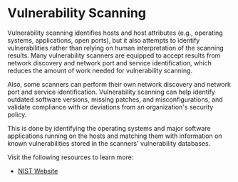 # Vulnerability Scanning

Vulnerability scanning identifies hosts and host attributes
(e.g., operating systems, applications, open ports), but it also attempts to identify vulnerabilities rather
than relying on human interpretation of the scanning results. Many vulnerability scanners are equipped to
accept results from network discovery and network port and service identification, which reduces the
amount of work needed for vulnerability scanning.

Also, some scanners can perform their own network
discovery and network port and service identification. Vulnerability scanning can help identify outdated
software versions, missing patches, and misconfigurations, and validate compliance with or deviations
from an organization's security policy.

This is done by identifying the operating systems and major
software applications running on the hosts and matching them with information on known vulnerabilities
stored in the scanners' vulnerability databases.

Visit the following resources to learn more:

- [NIST Website](https://csrc.nist.gov/glossary/term/vulnerability_scanning)
